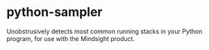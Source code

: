 # python-sampler
Unobstrusively detects most common running stacks in your Python program, for use with the Mindsight product.
